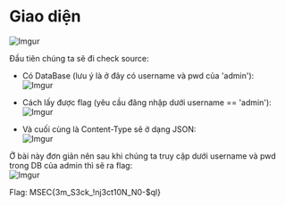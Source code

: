 # Giao diện  
![Imgur](https://i.imgur.com/yGTWdAi.png)  

Đầu tiên chúng ta sẽ đi check source:  
+ Có DataBase (lưu ý là ở đây có username và pwd của 'admin'):   
![Imgur](https://i.imgur.com/bbVBocU.png)  

+ Cách lấy được flag (yêu cầu đăng nhập dưới username == 'admin'):  
![Imgur](https://i.imgur.com/jNZK3Tl.png)  

+ Và cuối cùng là Content-Type sẽ ở dạng JSON:  
![Imgur](https://i.imgur.com/Qi9kvUH.png)  

Ở bài này đơn giản nên sau khi chúng ta truy cập dưới username và pwd trong DB của admin thì sẽ ra flag:  
![Imgur](https://i.imgur.com/Wwwtv8o.png)  

Flag: MSEC{3m_S3ck_!nj3ct10N_N0-$ql}
